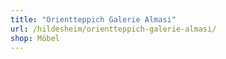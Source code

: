 ```yaml
---
title: "Orientteppich Galerie Almasi"
url: /hildesheim/orientteppich-galerie-almasi/
shop: Möbel
---
```

